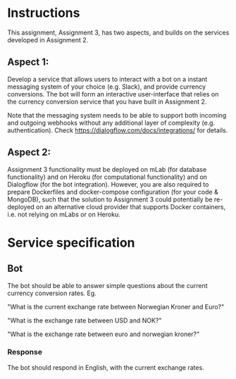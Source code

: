 # Instructions

This assignment, Assignment 3, has two aspects, and builds on the services developed in Assignment 2.

## Aspect 1: 

Develop a service that allows users to interact with a bot on a instant messaging system of your choice (e.g. Slack), and provide currency conversions. The bot will form an interactive user-interface that relies on the currency conversion service that you have built in Assignment 2.

Note that the messaging system needs to be able to support both incoming and outgoing webhooks without any additional layer of complexity (e.g. authentication). Check https://dialogflow.com/docs/integrations/ for details.

## Aspect 2: 

Assignment 3 functionality must be deployed on mLab (for database functionality) and on Heroku (for computational functionality) and on Dialogflow (for the bot integration). However, you are also required to prepare Dockerfiles and docker-compose configuration (for your code & MongoDB), such that the solution to Assignment 3 could potentially be re-deployed on an alternative cloud provider that supports Docker containers, i.e. not relying on mLabs or on Heroku. 

# Service specification

## Bot

The bot should be able to answer simple questions about the current currency conversion rates. Eg.

"What is the current exchange rate between Norwegian Kroner and Euro?"

"What is the exchange rate between USD and NOK?"

"What is the exchange rate between euro and norwegian kroner?"

### Response

The bot should respond in English, with the current exchange rates. 
